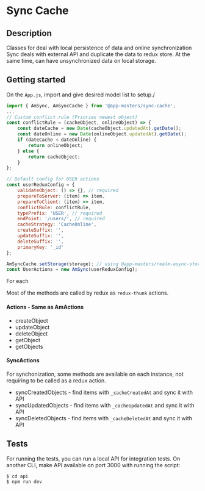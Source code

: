 # Sync Cache

## Description
Classes for deal with local persistence of data and online synchronization
Sync deals with external API and duplicate the data to redux store. 
At the same time, can have unsynchronized data on local storage.

## Getting started
On the `App.js`, import and give desired model list to setup./
```javascript
import { AmSync, AmSyncCache } from '@app-masters/sync-cache';
...
// Custom conflict rule (Priories newest object)
const conflictRule = (cacheObject, onlineObject) => {
    const dateCache = new Date(cacheObject.updatedAt).getDate();
    const dateOnline = new Date(onlineObject.updatedAt).getDate();
    if (dateCache < dateOnline) {
        return onlineObject;
    } else {
        return cacheObject;
    }
};

// Default config for USER actions
const userReduxConfig = {
    validateObject: () => {}, // required
    prepareToServer: (item) => item,
    prepareToClient: (item) => item,
    conflictRule: conflictRule,
    typePrefix: 'USER', // required
    endPoint: '/users/', // required
    cacheStrategy: 'CacheOnline',
    createSuffix: '',
    updateSuffix: '',
    deleteSuffix: '',
    primaryKey: '_id'
};

AmSyncCache.setStorage(storage); // using @app-masters/realm-async-storage
const UserActions = new AmSync(userReduxConfig); 
````


For each 

Most of the methods are called by redux as `redux-thunk` actions.

#### Actions - Same as AmActions
- createObject
- updateObject
- deleteObject
- getObject
- getObjects

#### SyncActions
For synchonization, some methods are available on each instance, not requiring to be called as a redux action.
- syncCreatedObjects - find items with `_cacheCreatedAt` and sync it with API
- syncUpdatedObjects - find items with `_cacheUpdatedAt` and sync it with API
- syncDeletedObjects - find items with `_cacheDeletedAt` and sync it with API

## Tests
For running the tests, you can run a local API for integration tests. 
On another CLI, make API available on port 3000 with running the script:

````
$ cd api
$ npm run dev

````
